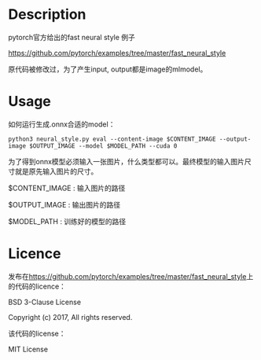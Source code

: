 # Description

pytorch官方给出的fast neural style 例子

https://github.com/pytorch/examples/tree/master/fast_neural_style

原代码被修改过，为了产生input, output都是image的mlmodel。

# Usage

如何运行生成.onnx合适的model：

```shell
python3 neural_style.py eval --content-image $CONTENT_IMAGE --output-image $OUTPUT_IMAGE --model $MODEL_PATH --cuda 0
```

为了得到onnx模型必须输入一张图片，什么类型都可以。最终模型的输入图片尺寸就是原先输入图片的尺寸。

$CONTENT_IMAGE : 输入图片的路径

$OUTPUT_IMAGE : 输出图片的路径

$MODEL_PATH : 训练好的模型的路径

# Licence

发布在<https://github.com/pytorch/examples/tree/master/fast_neural_style>上的代码的licence：

BSD 3-Clause License

Copyright (c) 2017, All rights reserved. 



该代码的license：

MIT License
